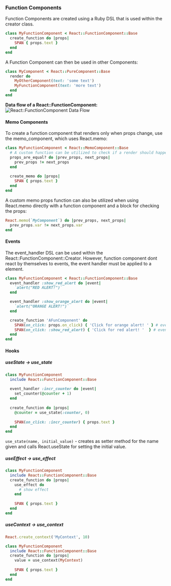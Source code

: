 ### Function Components
Function Components are created using a Ruby DSL that is used within the creator class. 
```ruby
class MyFunctionComponent < React::FunctionComponent::Base
  create_function do |props|
    SPAN { props.text }
  end
end
```

A Function Component can then be used in other Components:
```ruby
class MyComponent < React::PureComponent::Base
  render do
    MyOtherComponent(text: 'some text')
    MyFunctionComponent(text: 'more text')
  end
end
```

**Data flow of a React::FunctionComponent:**
![React::FunctionComponent Data Flow](https://raw.githubusercontent.com/isomorfeus/isomorfeus-react/master/images/data_flow_function_component.png)

#### Memo Components
To create a function component that renders only when props change, use the memo_component, which uses React.memo:
```ruby
class MyFunctionComponent < React::MemoComponent::Base
  # A custom function can be utilized to check if a render should happen
  props_are_equal? do |prev_props, next_props|
    prev_props != next_props
  end
  
  create_memo do |props|
    SPAN { props.text }
  end
end
```

A custom memo props function can also be utilized when using React.memo directly with a function component and a block for checking the props:
```ruby
React.memo(`MyComponent`) do |prev_props, next_props|
  prev_props.var != next_props.var
end
```
#### Events
The event_handler DSL can be used within the React::FunctionComponent::Creator. However, function component dont react by themselves to events,
the event handler must be applied to a element.
```ruby
class MyFunctionComponent < React::FunctionComponent::Base
  event_handler :show_red_alert do |event|
    `alert("RED ALERT!")`
  end

  event_handler :show_orange_alert do |event|
    `alert("ORANGE ALERT!")`
  end

  create_function 'AFunComponent' do
    SPAN(on_click: props.on_click) { 'Click for orange alert! ' } # event handler passed in props, applied to a element
    SPAN(on_click: :show_red_alert) { 'Click for red alert! '  } # event handler directly applied to a element
  end
end
```

#### Hooks
##### useState -> use_state
```ruby
class MyFunctionComponent
  include React::FunctionComponent::Base
  
  event_handler :incr_counter do |event|
    set_counter(@counter + 1)
  end
  
  create_function do |props|
    @counter = use_state(:counter, 0)
    
    SPAN(on_click: :incr_counter) { props.text }
  end
end
```
`use_state(name, initial_value)` - creates as setter method for the name given and calls React.useState for setting the initial value.

##### useEffect -> use_effect
```ruby
class MyFunctionComponent
  include React::FunctionComponent::Base
  create_function do |props|
    use_effect do
      # show effect
    end
   
    SPAN { props.text }
  end
end
```

##### useContext -> use_context
```ruby
React.create_context('MyContext', 10)

class MyFunctionComponent
  include React::FunctionComponent::Base
  create_function do |props|
    value = use_context(MyContext) 
   
    SPAN { props.text }
  end
end
```